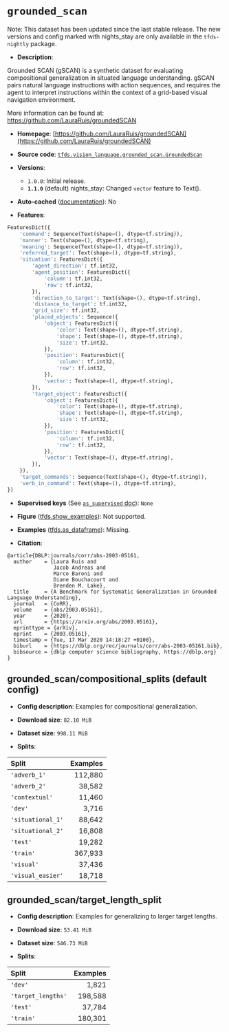 <div itemscope itemtype="http://schema.org/Dataset">
  <div itemscope itemprop="includedInDataCatalog" itemtype="http://schema.org/DataCatalog">
    <meta itemprop="name" content="TensorFlow Datasets" />
  </div>
  <meta itemprop="name" content="grounded_scan" />
  <meta itemprop="description" content="Grounded SCAN (gSCAN) is a synthetic dataset for evaluating compositional&#10;generalization in situated language understanding. gSCAN pairs natural language&#10;instructions with action sequences, and requires the agent to interpret&#10;instructions within the context of a grid-based visual navigation environment.&#10;&#10;More information can be found at: https://github.com/LauraRuis/groundedSCAN&#10;&#10;To use this dataset:&#10;&#10;```python&#10;import tensorflow_datasets as tfds&#10;&#10;ds = tfds.load(&#x27;grounded_scan&#x27;, split=&#x27;train&#x27;)&#10;for ex in ds.take(4):&#10;  print(ex)&#10;```&#10;&#10;See [the guide](https://www.tensorflow.org/datasets/overview) for more&#10;informations on [tensorflow_datasets](https://www.tensorflow.org/datasets).&#10;&#10;" />
  <meta itemprop="url" content="https://www.tensorflow.org/datasets/catalog/grounded_scan" />
  <meta itemprop="sameAs" content="https://github.com/LauraRuis/groundedSCAN" />
  <meta itemprop="citation" content="@article{DBLP:journals/corr/abs-2003-05161,&#10;  author    = {Laura Ruis and&#10;               Jacob Andreas and&#10;               Marco Baroni and&#10;               Diane Bouchacourt and&#10;               Brenden M. Lake},&#10;  title     = {A Benchmark for Systematic Generalization in Grounded Language Understanding},&#10;  journal   = {CoRR},&#10;  volume    = {abs/2003.05161},&#10;  year      = {2020},&#10;  url       = {https://arxiv.org/abs/2003.05161},&#10;  eprinttype = {arXiv},&#10;  eprint    = {2003.05161},&#10;  timestamp = {Tue, 17 Mar 2020 14:18:27 +0100},&#10;  biburl    = {https://dblp.org/rec/journals/corr/abs-2003-05161.bib},&#10;  bibsource = {dblp computer science bibliography, https://dblp.org}&#10;}" />
</div>

# `grounded_scan`


Note: This dataset has been updated since the last stable release. The new
versions and config marked with
<span class="material-icons" title="Available only in the tfds-nightly package">nights_stay</span>
are only available in the `tfds-nightly` package.

*   **Description**:

Grounded SCAN (gSCAN) is a synthetic dataset for evaluating compositional
generalization in situated language understanding. gSCAN pairs natural language
instructions with action sequences, and requires the agent to interpret
instructions within the context of a grid-based visual navigation environment.

More information can be found at: https://github.com/LauraRuis/groundedSCAN

*   **Homepage**:
    [https://github.com/LauraRuis/groundedSCAN](https://github.com/LauraRuis/groundedSCAN)

*   **Source code**:
    [`tfds.vision_language.grounded_scan.GroundedScan`](https://github.com/tensorflow/datasets/tree/master/tensorflow_datasets/vision_language/grounded_scan/grounded_scan.py)

*   **Versions**:

    *   `1.0.0`: Initial release.
    *   **`1.1.0`** (default)
        <span class="material-icons" title="Available only in the tfds-nightly package">nights_stay</span>:
        Changed `vector` feature to Text().

*   **Auto-cached**
    ([documentation](https://www.tensorflow.org/datasets/performances#auto-caching)):
    No

*   **Features**:

```python
FeaturesDict({
    'command': Sequence(Text(shape=(), dtype=tf.string)),
    'manner': Text(shape=(), dtype=tf.string),
    'meaning': Sequence(Text(shape=(), dtype=tf.string)),
    'referred_target': Text(shape=(), dtype=tf.string),
    'situation': FeaturesDict({
        'agent_direction': tf.int32,
        'agent_position': FeaturesDict({
            'column': tf.int32,
            'row': tf.int32,
        }),
        'direction_to_target': Text(shape=(), dtype=tf.string),
        'distance_to_target': tf.int32,
        'grid_size': tf.int32,
        'placed_objects': Sequence({
            'object': FeaturesDict({
                'color': Text(shape=(), dtype=tf.string),
                'shape': Text(shape=(), dtype=tf.string),
                'size': tf.int32,
            }),
            'position': FeaturesDict({
                'column': tf.int32,
                'row': tf.int32,
            }),
            'vector': Text(shape=(), dtype=tf.string),
        }),
        'target_object': FeaturesDict({
            'object': FeaturesDict({
                'color': Text(shape=(), dtype=tf.string),
                'shape': Text(shape=(), dtype=tf.string),
                'size': tf.int32,
            }),
            'position': FeaturesDict({
                'column': tf.int32,
                'row': tf.int32,
            }),
            'vector': Text(shape=(), dtype=tf.string),
        }),
    }),
    'target_commands': Sequence(Text(shape=(), dtype=tf.string)),
    'verb_in_command': Text(shape=(), dtype=tf.string),
})
```

*   **Supervised keys** (See
    [`as_supervised` doc](https://www.tensorflow.org/datasets/api_docs/python/tfds/load#args)):
    `None`

*   **Figure**
    ([tfds.show_examples](https://www.tensorflow.org/datasets/api_docs/python/tfds/visualization/show_examples)):
    Not supported.

*   **Examples**
    ([tfds.as_dataframe](https://www.tensorflow.org/datasets/api_docs/python/tfds/as_dataframe)):
    Missing.

*   **Citation**:

```
@article{DBLP:journals/corr/abs-2003-05161,
  author    = {Laura Ruis and
               Jacob Andreas and
               Marco Baroni and
               Diane Bouchacourt and
               Brenden M. Lake},
  title     = {A Benchmark for Systematic Generalization in Grounded Language Understanding},
  journal   = {CoRR},
  volume    = {abs/2003.05161},
  year      = {2020},
  url       = {https://arxiv.org/abs/2003.05161},
  eprinttype = {arXiv},
  eprint    = {2003.05161},
  timestamp = {Tue, 17 Mar 2020 14:18:27 +0100},
  biburl    = {https://dblp.org/rec/journals/corr/abs-2003-05161.bib},
  bibsource = {dblp computer science bibliography, https://dblp.org}
}
```


## grounded_scan/compositional_splits (default config)

*   **Config description**: Examples for compositional generalization.

*   **Download size**: `82.10 MiB`

*   **Dataset size**: `998.11 MiB`

*   **Splits**:

Split             | Examples
:---------------- | -------:
`'adverb_1'`      | 112,880
`'adverb_2'`      | 38,582
`'contextual'`    | 11,460
`'dev'`           | 3,716
`'situational_1'` | 88,642
`'situational_2'` | 16,808
`'test'`          | 19,282
`'train'`         | 367,933
`'visual'`        | 37,436
`'visual_easier'` | 18,718

## grounded_scan/target_length_split

*   **Config description**: Examples for generalizing to larger target lengths.

*   **Download size**: `53.41 MiB`

*   **Dataset size**: `546.73 MiB`

*   **Splits**:

Split              | Examples
:----------------- | -------:
`'dev'`            | 1,821
`'target_lengths'` | 198,588
`'test'`           | 37,784
`'train'`          | 180,301
